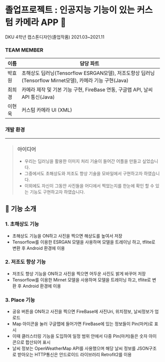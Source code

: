 졸업프로젝트 : 인공지능 기능이 있는 커스텀 카메라 APP 📸
==================
DKU 4학년 캡스톤디자인(졸업작품)
2021.03~2021.11

### TEAM MEMBER
이름 | 담당 파트 |
---|---|
박효원 | 초해상도 딥러닝(Tensorflow ESRGAN모델), 저조도향상 딥러닝(Tensorflow Mirnet모델), 카메라 기능 구현(Java)
최희경 | 카메라 제작 및 기본 기능 구현, FireBase 연동, 구글맵 API, 날씨 API 통신(Java)
이현욱 | 커스텀 카메라 UI (XML)

### 개발 환경


------------

> ### 아이디어
> * 우리는 딥러닝을 활용한 이미지 처리 기술이 들어간 어플을 만들고 싶었습니다.
> * 그중에서도 초해상도와 저조도 향상 기술을 모바일에서 구현하고자 하였습니다.
> * 이외에도 자신이 그동안 사진들을 어디에서 찍었는지를 한눈에 확인 할 수 있는 기능도 구현하고자 하였습니다.


## 🔧 기능 소개
### 1. 초해상도 기능
* 초해상도 기능을 ON하고 사진을 찍으면 해상도를 높여서 저장
* Tensorflow를 이용한 ESRGAN 모델을 사용하며 모델을 트레이닝 하고, tflite로 변환 후 Android 환경에 이용

### 2. 저조도 향상 기능
* 저조도 향상 기능을 ON하고 사진을 찍으면 어두운 사진도 밝게 바꾸어 저장
* Tensorflow를 이용한 Mirnet 모델을 사용하며 모델을 트레이닝 하고, tflite로 변환 후 Android 환경에 이용

### 3. Place 기능
* 공유 버튼을 ON하고 사진을 찍으면 FireBase에 사진Uri, 위치정보, 날씨정보가 업로드
* Map 아이콘을 눌러 구글맵에 들어가면 FireBase에 있는 정보들이 Pin(마커)로 표시
* 이때 클러스터링 기능을 도입하여 일정 범위 안에서 다중 Pin(마커)들은 숫자 아이콘으로 합산되어 표시
* 날씨 정보는 OpenWeatherMap API를 사용했으며 해당 날씨 정보를 JSON구조로 받아오는 HTTP통신은 안드로이드 라이브러리 Retrofit2를 이용






